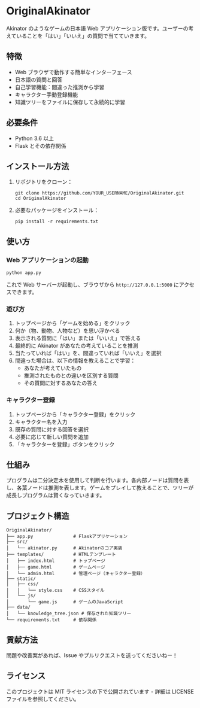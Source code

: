 # OriginalAkinator

Akinator のようなゲームの日本語 Web アプリケーション版です。ユーザーの考えていることを「はい」「いいえ」の質問で当てていきます。

## 特徴

- Web ブラウザで動作する簡単なインターフェース
- 日本語の質問と回答
- 自己学習機能：間違った推測から学習
- キャラクター手動登録機能
- 知識ツリーをファイルに保存して永続的に学習

## 必要条件

- Python 3.6 以上
- Flask とその依存関係

## インストール方法

1. リポジトリをクローン：

   ```
   git clone https://github.com/YOUR_USERNAME/OriginalAkinator.git
   cd OriginalAkinator
   ```

2. 必要なパッケージをインストール：
   ```
   pip install -r requirements.txt
   ```

## 使い方

### Web アプリケーションの起動

```
python app.py
```

これで Web サーバーが起動し、ブラウザから `http://127.0.0.1:5000` にアクセスできます。

### 遊び方

1. トップページから「ゲームを始める」をクリック
2. 何か（物、動物、人物など）を思い浮かべる
3. 表示される質問に「はい」または「いいえ」で答える
4. 最終的に Akinator があなたの考えていることを推測
5. 当たっていれば「はい」を、間違っていれば「いいえ」を選択
6. 間違った場合は、以下の情報を教えることで学習：
   - あなたが考えていたもの
   - 推測されたものとの違いを区別する質問
   - その質問に対するあなたの答え

### キャラクター登録

1. トップページから「キャラクター登録」をクリック
2. キャラクター名を入力
3. 既存の質問に対する回答を選択
4. 必要に応じて新しい質問を追加
5. 「キャラクターを登録」ボタンをクリック

## 仕組み

プログラムは二分決定木を使用して判断を行います。各内部ノードは質問を表し、各葉ノードは推測を表します。ゲームをプレイして教えることで、ツリーが成長しプログラムは賢くなっていきます。

## プロジェクト構造

```
OriginalAkinator/
├── app.py               # Flaskアプリケーション
├── src/
│   └── akinator.py      # Akinatorのコア実装
├── templates/           # HTMLテンプレート
│   ├── index.html       # トップページ
│   ├── game.html        # ゲームページ
│   └── admin.html       # 管理ページ（キャラクター登録）
├── static/
│   ├── css/
│   │   └── style.css    # CSSスタイル
│   └── js/
│       └── game.js      # ゲームのJavaScript
├── data/
│   └── knowledge_tree.json # 保存された知識ツリー
└── requirements.txt     # 依存関係
```

## 貢献方法

問題や改善案があれば、Issue やプルリクエストを送ってくださいねー！

## ライセンス

このプロジェクトは MIT ライセンスの下で公開されています - 詳細は LICENSE ファイルを参照してください。
